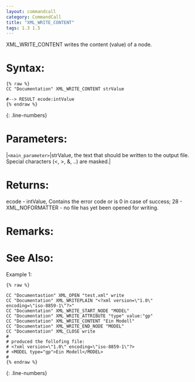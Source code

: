 ```yaml
---
layout: commandcall
category: CommandCall
title: "XML_WRITE_CONTENT"
tags: 1.3 1.5
---
```


XML_WRITE_CONTENT writes the content (value) of a node.

# Syntax:  

```adoscript
{% raw %}
CC "Documentation" XML_WRITE_CONTENT strValue

#--> RESULT ecode:intValue 
{% endraw %}
```
{: .line-numbers}

# Parameters:  

|`<main_parameter>`|strValue, the text that should be written to the output file. Special characters (&lt;, &gt;, &, ..) are masked.|


# Returns:  

ecode - intValue, Contains the error code or is 0 in case of success; 28 - XML_NOFORMATTER - no file has yet been opened for writing.

# Remarks:



# See Also:  



Example 1:

```adoscript
{% raw %}

CC "Documentastion" XML_OPEN "test.xml" write
CC "Documentation" XML_WRITEPLAIN "<?xml version=\"1.0\" encoding=\"iso-8859-1\"?>"
CC "Documentation" XML_WRITE_START_NODE "MODEL"
CC "Documentation" XML_WRITE_ATTRIBUTE "type" value:"gp"
CC "Documentation" XML_WRITE_CONTENT "Ein Modell"
CC "Documentation" XML_WRITE_END_NODE "MODEL"
CC "Documentation" XML_CLOSE write
#
# produced the follofing file:
# <?xml version=\"1.0\" encoding=\"iso-8859-1\"?>
# <MODEL type="gp">Ein Modell</MODEL>
#   
{% endraw %}
```
{: .line-numbers}

